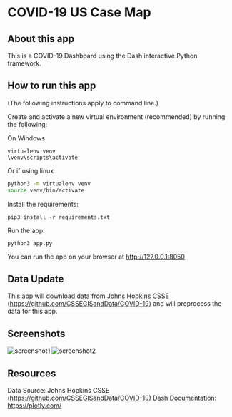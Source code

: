 # COVID-19 US Case Map

## About this app

This is a COVID-19 Dashboard using the Dash interactive Python framework.

## How to run this app

(The following instructions apply to command line.)

Create and activate a new virtual environment (recommended) by running
the following:

On Windows

```
virtualenv venv 
\venv\scripts\activate
```

Or if using linux

```bash
python3 -m virtualenv venv
source venv/bin/activate
```

Install the requirements:

```
pip3 install -r requirements.txt
```
Run the app:

```
python3 app.py
```
You can run the app on your browser at http://127.0.0.1:8050

## Data Update

This app will download data from Johns Hopkins CSSE (https://github.com/CSSEGISandData/COVID-19) and will preprocess the data for this app.

## Screenshots

![screenshot1](assets/screenshot1.gif)
![screenshot2](assets/screenshot2.gif)

## Resources
Data Source: Johns Hopkins CSSE (https://github.com/CSSEGISandData/COVID-19)
Dash Documentation: https://plotly.com/

